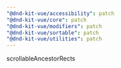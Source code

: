 ```yaml
---
"@dnd-kit-vue/accessibility": patch
"@dnd-kit-vue/core": patch
"@dnd-kit-vue/modifiers": patch
"@dnd-kit-vue/sortable": patch
"@dnd-kit-vue/utilities": patch
---
```


scrollableAncestorRects
